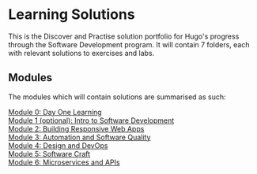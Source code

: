 # Learning Solutions
This is the Discover and Practise solution portfolio for Hugo's progress through the Software Development program. It will contain 7 folders, each with relevant solutions to exercises and labs.

## Modules
The modules which will contain solutions are summarised as such:

[Module 0: Day One Learning](./DayOneLearning) <br />
[Module 1 (optional): Intro to Software Development](./Module1) <br />
[Module 2: Building Responsive Web Apps](./Module2) <br />
[Module 3: Automation and Software Quality](./Module3) <br />
[Module 4: Design and DevOps](./Module4) <br />
[Module 5: Software Craft](./Module5) <br />
[Module 6: Microservices and APIs](./Module6) <br />


